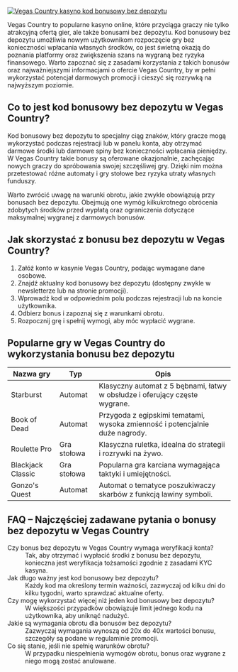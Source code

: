 [![Vegas Country kasyno kod bonusowy bez depozytu](https://123-caf.pages.dev/gitsignup.png)](https://vrmoo.ru/Bt82HjjY)

<p>Vegas Country to popularne kasyno online, które przyciąga graczy nie tylko atrakcyjną ofertą gier, ale także bonusami bez depozytu. Kod bonusowy bez depozytu umożliwia nowym użytkownikom rozpoczęcie gry bez konieczności wpłacania własnych środków, co jest świetną okazją do poznania platformy oraz zwiększenia szans na wygraną bez ryzyka finansowego. Warto zapoznać się z zasadami korzystania z takich bonusów oraz najważniejszymi informacjami o ofercie Vegas Country, by w pełni wykorzystać potencjał darmowych promocji i cieszyć się rozrywką na najwyższym poziomie.</p>  <h2>Co to jest kod bonusowy bez depozytu w Vegas Country?</h2> <p>Kod bonusowy bez depozytu to specjalny ciąg znaków, który gracze mogą wykorzystać podczas rejestracji lub w panelu konta, aby otrzymać darmowe środki lub darmowe spiny bez konieczności wpłacania pieniędzy. W Vegas Country takie bonusy są oferowane okazjonalnie, zachęcając nowych graczy do spróbowania swojej szczęśliwej gry. Dzięki nim można przetestować różne automaty i gry stołowe bez ryzyka utraty własnych funduszy.</p> <p>Warto zwrócić uwagę na warunki obrotu, jakie zwykle obowiązują przy bonusach bez depozytu. Obejmują one wymóg kilkukrotnego obrócenia zdobytych środków przed wypłatą oraz ograniczenia dotyczące maksymalnej wygranej z darmowych bonusów.</p>  <h2>Jak skorzystać z bonusu bez depozytu w Vegas Country?</h2> <ol>   <li>Załóż konto w kasynie Vegas Country, podając wymagane dane osobowe.</li>   <li>Znajdź aktualny kod bonusowy bez depozytu (dostępny zwykle w newsletterze lub na stronie promocji).</li>   <li>Wprowadź kod w odpowiednim polu podczas rejestracji lub na koncie użytkownika.</li>   <li>Odbierz bonus i zapoznaj się z warunkami obrotu.</li>   <li>Rozpocznij grę i spełnij wymogi, aby móc wypłacić wygrane.</li> </ol>  <h2>Popularne gry w Vegas Country do wykorzystania bonusu bez depozytu</h2> <table>   <thead>     <tr>       <th>Nazwa gry</th>       <th>Typ</th>       <th>Opis</th>     </tr>   </thead>   <tbody>     <tr>       <td>Starburst</td>       <td>Automat</td>       <td>Klasyczny automat z 5 bębnami, łatwy w obsłudze i oferujący częste wygrane.</td>     </tr>     <tr>       <td>Book of Dead</td>       <td>Automat</td>       <td>Przygoda z egipskimi tematami, wysoka zmienność i potencjalnie duże nagrody.</td>     </tr>     <tr>       <td>Roulette Pro</td>       <td>Gra stołowa</td>       <td>Klasyczna ruletka, idealna do strategii i rozrywki na żywo.</td>     </tr>     <tr>       <td>Blackjack Classic</td>       <td>Gra stołowa</td>       <td>Popularna gra karciana wymagająca taktyki i umiejętności.</td>     </tr>     <tr>       <td>Gonzo's Quest</td>       <td>Automat</td>       <td>Automat o tematyce poszukiwaczy skarbów z funkcją lawiny symboli.</td>     </tr>   </tbody> </table>  <h2>FAQ – Najczęściej zadawane pytania o bonusy bez depozytu w Vegas Country</h2> <dl>   <dt>Czy bonus bez depozytu w Vegas Country wymaga weryfikacji konta?</dt>   <dd>Tak, aby otrzymać i wypłacić środki z bonusu bez depozytu, konieczna jest weryfikacja tożsamości zgodnie z zasadami KYC kasyna.</dd>    <dt>Jak długo ważny jest kod bonusowy bez depozytu?</dt>   <dd>Każdy kod ma określony termin ważności, zazwyczaj od kilku dni do kilku tygodni, warto sprawdzać aktualne oferty.</dd>    <dt>Czy mogę wykorzystać więcej niż jeden kod bonusowy bez depozytu?</dt>   <dd>W większości przypadków obowiązuje limit jednego kodu na użytkownika, aby uniknąć nadużyć.</dd>    <dt>Jakie są wymagania obrotu dla bonusów bez depozytu?</dt>   <dd>Zazwyczaj wymagania wynoszą od 20x do 40x wartości bonusu, szczegóły są podane w regulaminie promocji.</dd>    <dt>Co się stanie, jeśli nie spełnię warunków obrotu?</dt>   <dd>W przypadku niespełnienia wymogów obrotu, bonus oraz wygrane z niego mogą zostać anulowane.</dd> </dl>